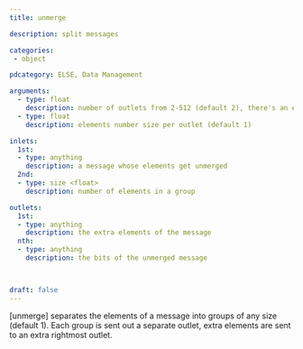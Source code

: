 ```yaml
---
title: unmerge

description: split messages

categories:
 - object

pdcategory: ELSE, Data Management

arguments:
  - type: float
    description: number of outlets from 2-512 (default 2), there's an extra outlet for the extra elements
  - type: float
    description: elements number size per outlet (default 1)

inlets:
  1st:
  - type: anything
    description: a message whose elements get unmerged
  2nd:
  - type: size <float>
    description: number of elements in a group

outlets:
  1st:
  - type: anything
    description: the extra elements of the message
  nth:
  - type: anything
    description: the bits of the unmerged message



draft: false
---
```


[unmerge] separates the elements of a message into groups of any size (default 1). Each group is sent out a separate outlet, extra elements are sent to an extra rightmost outlet.
